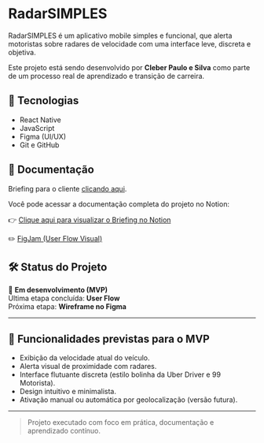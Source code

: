 # RadarSIMPLES

RadarSIMPLES é um aplicativo mobile simples e funcional, que alerta motoristas sobre radares de velocidade com uma interface leve, discreta e objetiva.

Este projeto está sendo desenvolvido por **Cleber Paulo e Silva** como parte de um processo real de aprendizado e transição de carreira.

## 🚀 Tecnologias
- React Native
- JavaScript
- Figma (UI/UX)
- Git e GitHub

## 📄 Documentação

Briefing para o cliente [clicando aqui](/docs/briefing_app_radarSIMPLES_CPSilvaLTDA.pdf).

Você pode acessar a documentação completa do projeto no Notion:

👉 [Clique aqui para visualizar o Briefing no Notion](https://www.notion.so/Projeto-RadarSIMPLES-25ab51c69a5d80408cbad61f7edfed70?source=copy_link)

✏️ [FigJam (User Flow Visual)](https://www.figma.com/board/5S7ufocqNMDsLj0reY434m/RadarSIMPLES--userflow-MVP-?node-id=1-2&t=KINLAZeNMszxmsYK-1)

## 🛠️ Status do Projeto

🚧 **Em desenvolvimento (MVP)**  
Última etapa concluída: **User Flow**  
Próxima etapa: **Wireframe no Figma**

---

## 📌 Funcionalidades previstas para o MVP

- Exibição da velocidade atual do veículo.
- Alerta visual de proximidade com radares.
- Interface flutuante discreta (estilo bolinha da Uber Driver e 99 Motorista).
- Design intuitivo e minimalista.
- Ativação manual ou automática por geolocalização (versão futura).

---

> Projeto executado com foco em prática, documentação e aprendizado contínuo.
